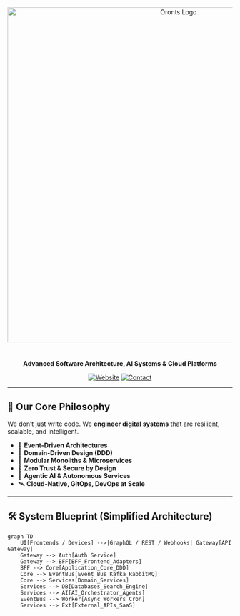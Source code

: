 <div align="center">
  <img src="https://oronts.com/assets/images/logo/logo.png" alt="Oronts Logo" width="750" />
  <h1></h1>
  <strong>Advanced Software Architecture, AI Systems & Cloud Platforms</strong>

  [![Website](https://img.shields.io/badge/Visit-oronts.com-7432FF?style=for-the-badge&logo=firefox)](https://oronts.com)
  [![Contact](https://img.shields.io/badge/Email-contact@oronts.com-1d233a?style=for-the-badge&logo=gmail)](mailto:contact@oronts.com)
</div>

---

## 🧭 Our Core Philosophy

We don’t just write code. We **engineer digital systems** that are resilient, scalable, and intelligent.

- 🧠 **Event-Driven Architectures**
- 🔁 **Domain-Driven Design (DDD)**
- 🧱 **Modular Monoliths & Microservices**
- 🔐 **Zero Trust & Secure by Design**
- 🤖 **Agentic AI & Autonomous Services**
- 🛰️ **Cloud-Native, GitOps, DevOps at Scale**

---

## 🛠️ System Blueprint (Simplified Architecture)

```mermaid
graph TD
    UI[Frontends / Devices] -->|GraphQL / REST / Webhooks| Gateway[API Gateway]
    Gateway --> Auth[Auth Service]
    Gateway --> BFF[BFF_Frontend_Adapters]
    BFF --> Core[Application_Core_DDD]
    Core --> EventBus[Event_Bus_Kafka_RabbitMQ]
    Core --> Services[Domain_Services]
    Services --> DB[Databases_Search_Engine]
    Services --> AI[AI_Orchestrator_Agents]
    EventBus --> Worker[Async_Workers_Cron]
    Services --> Ext[External_APIs_SaaS]
